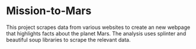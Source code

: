 # Mission-to-Mars

This project scrapes data from various websites to create an new webpage that highlights facts about the planet Mars. The analysis uses splinter and beautiful soup libraries to scrape the relevant data. 
